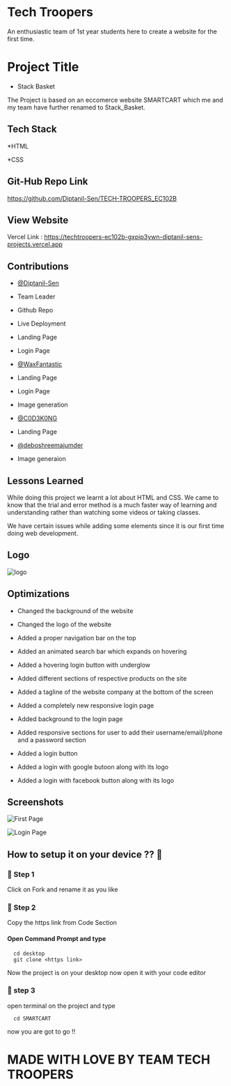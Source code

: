 
# Tech Troopers


An enthusiastic team of 1st year students here to create a website for the first time.



# Project Title

* Stack Basket

The Project is based on an eccomerce website SMARTCART which me and my team have further renamed to Stack_Basket.



## Tech Stack

*HTML

*CSS



## Git-Hub Repo Link

https://github.com/Diptanil-Sen/TECH-TROOPERS_EC102B



## View Website

Vercel Link : https://techtroopers-ec102b-gxpip3ywn-diptanil-sens-projects.vercel.app



## Contributions

- [@Diptanil-Sen](https://github.com/Diptanil-Sen)

* Team Leader

* Github Repo

* Live Deployment

* Landing Page

* Login Page



- [@WaxFantastic](https://github.com/WaxFantastic)

* Landing Page

* Login Page

* Image generation



- [@C0D3K0NG](https://github.com/C0D3K0NG)

* Landing Page



- [@deboshreemajumder](https://github.com/deboshreemajumder)

* Image generaion




## Lessons Learned

While doing this project we learnt a lot about HTML and CSS. We came to know that the trial and error method is a much faster way of learning and understanding rather than watching some videos or taking classes.

We have certain issues while adding some elements since it is our first time doing web development.



## Logo


![logo](https://github.com/C0D3K0NG/TECH-TROOPERS_EC102B/assets/150945082/b78b4872-fe1b-4388-b4cd-fe0733b377e2)



## Optimizations

* Changed the background of the website

* Changed the logo of the website

* Added a proper navigation bar on the top

* Added an animated search bar which expands on hovering

* Added a hovering login button with underglow

* Added different sections of respective products on the site

* Added a tagline of the website company at the bottom of the screen

* Added a completely new responsive login page 

* Added background to the login page

* Added responsive sections for user to add their username/email/phone and a password section

* Added a login button 

* Added a login with google butoon along with its logo

* Added a login with facebook button along with its logo




## Screenshots

![First Page](https://github.com/C0D3K0NG/TECH-TROOPERS_EC102B/assets/150945082/acb600b1-2cf2-4315-88b5-aa6c456c3627)

![Login Page](https://github.com/C0D3K0NG/TECH-TROOPERS_EC102B/assets/150945082/87c3861d-2699-4a8e-9316-d386eeabdf21)


## How to setup it on your device ?? 🤔

### 🤞 Step 1

Click on Fork and rename it as you like

### 🤞 Step 2 
Copy the https link from Code Section

#### Open Command Prompt and type

```http
  cd desktop
  git clone <https link>
```
Now the project is on your desktop now open it with your code editor
### 🤞 step 3
open terminal on the project and type 
```http
  cd SMARTCART
```
now you are got to go !!



# MADE WITH LOVE BY TEAM TECH TROOPERS

